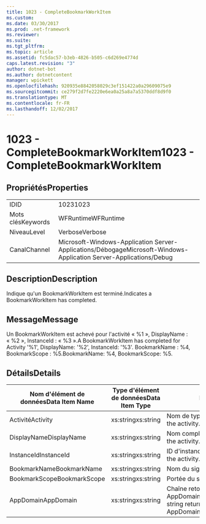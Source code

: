 ```yaml
---
title: 1023 - CompleteBookmarkWorkItem
ms.custom: 
ms.date: 03/30/2017
ms.prod: .net-framework
ms.reviewer: 
ms.suite: 
ms.tgt_pltfrm: 
ms.topic: article
ms.assetid: fc5dac57-b3eb-4826-b505-c6d269e4774d
caps.latest.revision: "3"
author: dotnet-bot
ms.author: dotnetcontent
manager: wpickett
ms.openlocfilehash: 920935e8842058029c3ef151422a0a29609075e9
ms.sourcegitcommit: ce279f2d7fe2220e6ea0a25a8a7a5370ddf8d9f0
ms.translationtype: MT
ms.contentlocale: fr-FR
ms.lasthandoff: 12/02/2017
---
```

# <a name="1023---completebookmarkworkitem"></a><span data-ttu-id="c4cc6-102">1023 - CompleteBookmarkWorkItem</span><span class="sxs-lookup"><span data-stu-id="c4cc6-102">1023 - CompleteBookmarkWorkItem</span></span>
## <a name="properties"></a><span data-ttu-id="c4cc6-103">Propriétés</span><span class="sxs-lookup"><span data-stu-id="c4cc6-103">Properties</span></span>  
  
|||  
|-|-|  
|<span data-ttu-id="c4cc6-104">ID</span><span class="sxs-lookup"><span data-stu-id="c4cc6-104">ID</span></span>|<span data-ttu-id="c4cc6-105">1023</span><span class="sxs-lookup"><span data-stu-id="c4cc6-105">1023</span></span>|  
|<span data-ttu-id="c4cc6-106">Mots clés</span><span class="sxs-lookup"><span data-stu-id="c4cc6-106">Keywords</span></span>|<span data-ttu-id="c4cc6-107">WFRuntime</span><span class="sxs-lookup"><span data-stu-id="c4cc6-107">WFRuntime</span></span>|  
|<span data-ttu-id="c4cc6-108">Niveau</span><span class="sxs-lookup"><span data-stu-id="c4cc6-108">Level</span></span>|<span data-ttu-id="c4cc6-109">Verbose</span><span class="sxs-lookup"><span data-stu-id="c4cc6-109">Verbose</span></span>|  
|<span data-ttu-id="c4cc6-110">Canal</span><span class="sxs-lookup"><span data-stu-id="c4cc6-110">Channel</span></span>|<span data-ttu-id="c4cc6-111">Microsoft-Windows-Application Server-Applications/Débogage</span><span class="sxs-lookup"><span data-stu-id="c4cc6-111">Microsoft-Windows-Application Server-Applications/Debug</span></span>|  
  
## <a name="description"></a><span data-ttu-id="c4cc6-112">Description</span><span class="sxs-lookup"><span data-stu-id="c4cc6-112">Description</span></span>  
 <span data-ttu-id="c4cc6-113">Indique qu'un BookmarkWorkItem est terminé.</span><span class="sxs-lookup"><span data-stu-id="c4cc6-113">Indicates a BookmarkWorkItem has completed.</span></span>  
  
## <a name="message"></a><span data-ttu-id="c4cc6-114">Message</span><span class="sxs-lookup"><span data-stu-id="c4cc6-114">Message</span></span>  
 <span data-ttu-id="c4cc6-115">Un BookmarkWorkItem est achevé pour l'activité « %1 », DisplayName : « %2 », InstanceId : « %3 ».</span><span class="sxs-lookup"><span data-stu-id="c4cc6-115">A BookmarkWorkItem has completed for Activity '%1', DisplayName: '%2', InstanceId: '%3'.</span></span> <span data-ttu-id="c4cc6-116">BookmarkName : %4, BookmarkScope : %5.</span><span class="sxs-lookup"><span data-stu-id="c4cc6-116">BookmarkName: %4, BookmarkScope: %5.</span></span>  
  
## <a name="details"></a><span data-ttu-id="c4cc6-117">Détails</span><span class="sxs-lookup"><span data-stu-id="c4cc6-117">Details</span></span>  
  
|<span data-ttu-id="c4cc6-118">Nom d'élément de données</span><span class="sxs-lookup"><span data-stu-id="c4cc6-118">Data Item Name</span></span>|<span data-ttu-id="c4cc6-119">Type d'élément de données</span><span class="sxs-lookup"><span data-stu-id="c4cc6-119">Data Item Type</span></span>|<span data-ttu-id="c4cc6-120">Description</span><span class="sxs-lookup"><span data-stu-id="c4cc6-120">Description</span></span>|  
|--------------------|--------------------|-----------------|  
|<span data-ttu-id="c4cc6-121">Activité</span><span class="sxs-lookup"><span data-stu-id="c4cc6-121">Activity</span></span>|<span data-ttu-id="c4cc6-122">xs:string</span><span class="sxs-lookup"><span data-stu-id="c4cc6-122">xs:string</span></span>|<span data-ttu-id="c4cc6-123">Nom de type de l'activité.</span><span class="sxs-lookup"><span data-stu-id="c4cc6-123">The type name of the activity.</span></span>|  
|<span data-ttu-id="c4cc6-124">DisplayName</span><span class="sxs-lookup"><span data-stu-id="c4cc6-124">DisplayName</span></span>|<span data-ttu-id="c4cc6-125">xs:string</span><span class="sxs-lookup"><span data-stu-id="c4cc6-125">xs:string</span></span>|<span data-ttu-id="c4cc6-126">Nom complet de l'activité.</span><span class="sxs-lookup"><span data-stu-id="c4cc6-126">The display name of the activity.</span></span>|  
|<span data-ttu-id="c4cc6-127">InstanceId</span><span class="sxs-lookup"><span data-stu-id="c4cc6-127">InstanceId</span></span>|<span data-ttu-id="c4cc6-128">xs:string</span><span class="sxs-lookup"><span data-stu-id="c4cc6-128">xs:string</span></span>|<span data-ttu-id="c4cc6-129">ID d'instance de l'activité.</span><span class="sxs-lookup"><span data-stu-id="c4cc6-129">The instance id of the activity.</span></span>|  
|<span data-ttu-id="c4cc6-130">BookmarkName</span><span class="sxs-lookup"><span data-stu-id="c4cc6-130">BookmarkName</span></span>|<span data-ttu-id="c4cc6-131">xs:string</span><span class="sxs-lookup"><span data-stu-id="c4cc6-131">xs:string</span></span>|<span data-ttu-id="c4cc6-132">Nom du signet.</span><span class="sxs-lookup"><span data-stu-id="c4cc6-132">The name of the bookmark.</span></span>|  
|<span data-ttu-id="c4cc6-133">BookmarkScope</span><span class="sxs-lookup"><span data-stu-id="c4cc6-133">BookmarkScope</span></span>|<span data-ttu-id="c4cc6-134">xs:string</span><span class="sxs-lookup"><span data-stu-id="c4cc6-134">xs:string</span></span>|<span data-ttu-id="c4cc6-135">Portée du signet.</span><span class="sxs-lookup"><span data-stu-id="c4cc6-135">The scope of the bookmark.</span></span>|  
|<span data-ttu-id="c4cc6-136">AppDomain</span><span class="sxs-lookup"><span data-stu-id="c4cc6-136">AppDomain</span></span>|<span data-ttu-id="c4cc6-137">xs:string</span><span class="sxs-lookup"><span data-stu-id="c4cc6-137">xs:string</span></span>|<span data-ttu-id="c4cc6-138">Chaîne retournée par AppDomain.CurrentDomain.FriendlyName.</span><span class="sxs-lookup"><span data-stu-id="c4cc6-138">The string returned by AppDomain.CurrentDomain.FriendlyName.</span></span>|
